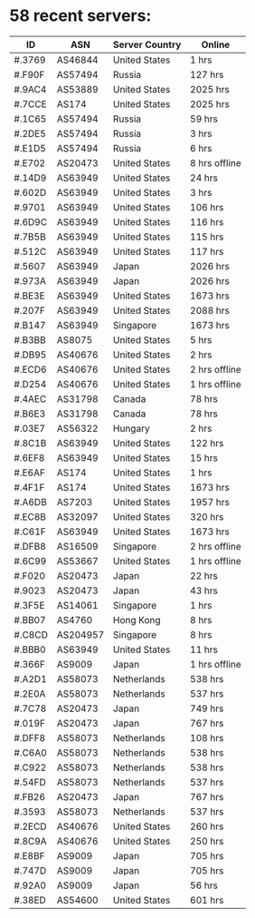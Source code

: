 # 58 recent servers:

| ID | ASN | Server Country | Online |
| ------ | ------ | ------ | ------ |
| #.3769 | AS46844 | United States | 1 hrs |
| #.F90F | AS57494 | Russia | 127 hrs |
| #.9AC4 | AS53889 | United States | 2025 hrs |
| #.7CCE | AS174 | United States | 2025 hrs |
| #.1C65 | AS57494 | Russia | 59 hrs |
| #.2DE5 | AS57494 | Russia | 3 hrs |
| #.E1D5 | AS57494 | Russia | 6 hrs |
| #.E702 | AS20473 | United States | 8 hrs offline |
| #.14D9 | AS63949 | United States | 24 hrs |
| #.602D | AS63949 | United States | 3 hrs |
| #.9701 | AS63949 | United States | 106 hrs |
| #.6D9C | AS63949 | United States | 116 hrs |
| #.7B5B | AS63949 | United States | 115 hrs |
| #.512C | AS63949 | United States | 117 hrs |
| #.5607 | AS63949 | Japan | 2026 hrs |
| #.973A | AS63949 | Japan | 2026 hrs |
| #.BE3E | AS63949 | United States | 1673 hrs |
| #.207F | AS63949 | United States | 2088 hrs |
| #.B147 | AS63949 | Singapore | 1673 hrs |
| #.B3BB | AS8075 | United States | 5 hrs |
| #.DB95 | AS40676 | United States | 2 hrs |
| #.ECD6 | AS40676 | United States | 2 hrs offline |
| #.D254 | AS40676 | United States | 1 hrs offline |
| #.4AEC | AS31798 | Canada | 78 hrs |
| #.B6E3 | AS31798 | Canada | 78 hrs |
| #.03E7 | AS56322 | Hungary | 2 hrs |
| #.8C1B | AS63949 | United States | 122 hrs |
| #.6EF8 | AS63949 | United States | 15 hrs |
| #.E6AF | AS174 | United States | 1 hrs |
| #.4F1F | AS174 | United States | 1673 hrs |
| #.A6DB | AS7203 | United States | 1957 hrs |
| #.EC8B | AS32097 | United States | 320 hrs |
| #.C61F | AS63949 | United States | 1673 hrs |
| #.DFB8 | AS16509 | Singapore | 2 hrs offline |
| #.6C99 | AS53667 | United States | 1 hrs offline |
| #.F020 | AS20473 | Japan | 22 hrs |
| #.9023 | AS20473 | Japan | 43 hrs |
| #.3F5E | AS14061 | Singapore | 1 hrs |
| #.BB07 | AS4760 | Hong Kong | 8 hrs |
| #.C8CD | AS204957 | Singapore | 8 hrs |
| #.BBB0 | AS63949 | United States | 11 hrs |
| #.366F | AS9009 | Japan | 1 hrs offline |
| #.A2D1 | AS58073 | Netherlands | 538 hrs |
| #.2E0A | AS58073 | Netherlands | 537 hrs |
| #.7C78 | AS20473 | Japan | 749 hrs |
| #.019F | AS20473 | Japan | 767 hrs |
| #.DFF8 | AS58073 | Netherlands | 108 hrs |
| #.C6A0 | AS58073 | Netherlands | 538 hrs |
| #.C922 | AS58073 | Netherlands | 538 hrs |
| #.54FD | AS58073 | Netherlands | 537 hrs |
| #.FB26 | AS20473 | Japan | 767 hrs |
| #.3593 | AS58073 | Netherlands | 537 hrs |
| #.2ECD | AS40676 | United States | 260 hrs |
| #.8C9A | AS40676 | United States | 250 hrs |
| #.E8BF | AS9009 | Japan | 705 hrs |
| #.747D | AS9009 | Japan | 705 hrs |
| #.92A0 | AS9009 | Japan | 56 hrs |
| #.38ED | AS54600 | United States | 601 hrs |

